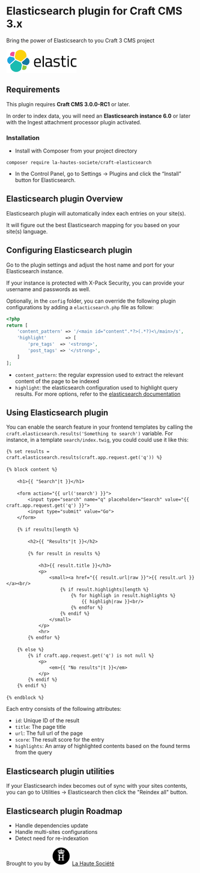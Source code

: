 # Elasticsearch plugin for Craft CMS 3.x

Bring the power of Elasticsearch to you Craft 3 CMS project

![Screenshot](resources/img/plugin-logo.png)

## Requirements

This plugin requires **Craft CMS 3.0.0-RC1** or later.

In order to index data, you will need an **Elasticsearch instance 6.0** or later with the Ingest attachment processor plugin activated.

### Installation

- Install with Composer from your project directory
```
composer require la-hautes-societe/craft-elasticsearch
```

- In the Control Panel, go to Settings → Plugins and click the “Install” button for Elasticsearch.
 
## Elasticsearch plugin Overview

Elasticsearch plugin will automatically index each entries on your site(s).

It will figure out the best Elasticsearch mapping for you based on your site(s) language. 

## Configuring Elasticsearch plugin

Go to the plugin settings and adjust the host name and port for your Elasticsearch instance.

If your instance is protected with X-Pack Security, you can provide your username and passwords as well.

Optionally, in the `config` folder, you can override the following plugin configurations by adding a `elacticsearch.php` file as follow:
```php
<?php
return [
    'content_pattern' => '/<main id="content".*?>(.*?)<\/main>/s',
    'highlight'       => [
        'pre_tags'  => '<strong>',
        'post_tags' => '</strong>',
    ]
];
```

- `content_pattern`: the regular expression used to extract the relevant content of the page to be indexed
- `highlight`: the elasticsearch configuration used to highlight query results. For more options, refer to the [elasticsearch documentation](https://www.elastic.co/guide/en/elasticsearch/reference/6.x/search-request-highlighting.html)

## Using Elasticsearch plugin

You can enable the search feature in your frontend templates by calling the `craft.elasticsearch.results('Something to search')` variable.
For instance, in a template `search/index.twig`, you could could use it like this:

```twig
{% set results = craft.elasticsearch.results(craft.app.request.get('q')) %}

{% block content %}

    <h1>{{ "Search"|t }}</h1>

    <form action="{{ url('search') }}">
        <input type="search" name="q" placeholder="Search" value="{{ craft.app.request.get('q') }}">
        <input type="submit" value="Go">
    </form>

    {% if results|length %}

        <h2>{{ "Results"|t }}</h2>

        {% for result in results %}

            <h3>{{ result.title }}</h3>
            <p>
                <small><a href="{{ result.url|raw }}">{{ result.url }}</a><br/>
                    {% if result.highlights|length %}
                        {% for highligh in result.highlights %}
                            {{ highligh|raw }}<br/>
                        {% endfor %}
                    {% endif %}
                </small>
            </p>
            <hr>
        {% endfor %}

    {% else %}
        {% if craft.app.request.get('q') is not null %}
            <p>
                <em>{{ "No results"|t }}</em>
            </p>
        {% endif %}
    {% endif %}

{% endblock %}
```

Each entry consists of the following attributes:
* `id`: Unique ID of the result
* `title`: The page title
* `url`: The full url of the page
* `score`: The result score for the entry
* `highlights`: An array of highlighted contents based on the found terms from the query

## Elasticsearch plugin utilities

If your Elasticsearch index becomes out of sync with your sites contents, you can go to Utilities → Elasticsearch then click the "Reindex all" button.

## Elasticsearch plugin Roadmap

* Handle dependencies update 
* Handle multi-sites configurations
* Detect need for re-indexation

Brought to you by ![LHS Logo](resources/img/lhs.png) [La Haute Société](https://www.lahautesociete.com)
